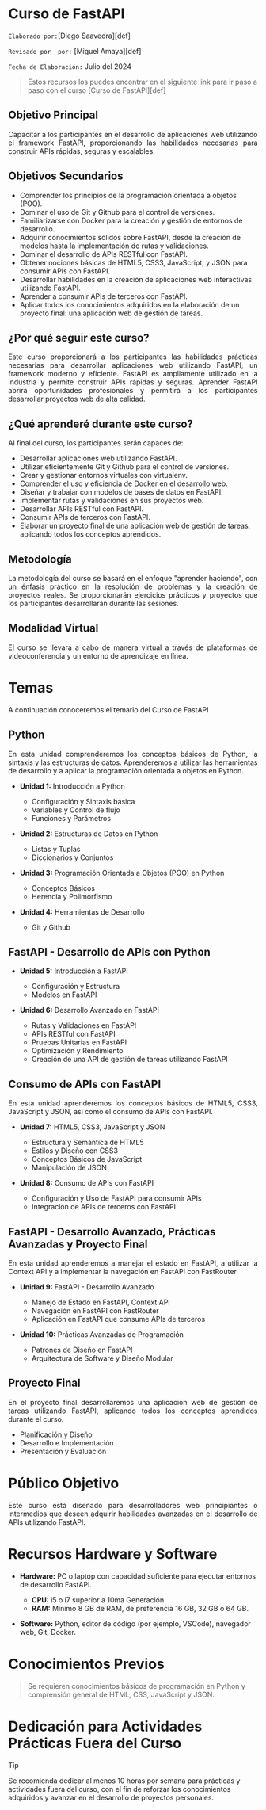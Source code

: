 # Curso de FastAPI

`Elaborado por:`[Diego Saavedra][def]

`Revisado por  por:` [Miguel Amaya][def]

`Fecha de Elaboración:` Julio del 2024

> Estos recursos los puedes encontrar en el siguiente link para ir paso a paso con el curso [Curso de FastAPI][def]

## Objetivo Principal

<p style="text-align: justify">
Capacitar a los participantes en el desarrollo de aplicaciones web utilizando el framework FastAPI, proporcionando las habilidades necesarias para construir APIs rápidas, seguras y escalables.
</p>

## Objetivos Secundarios

- Comprender los principios de la programación orientada a objetos (POO).
- Dominar el uso de Git y Github para el control de versiones.
- Familiarizarse con Docker para la creación y gestión de entornos de desarrollo.
- Adquirir conocimientos sólidos sobre FastAPI, desde la creación de modelos hasta la implementación de rutas y validaciones.
- Dominar el desarrollo de APIs RESTful con FastAPI.
- Obtener nociones básicas de HTML5, CSS3, JavaScript, y JSON para consumir APIs con FastAPI.
- Desarrollar habilidades en la creación de aplicaciones web interactivas utilizando FastAPI.
- Aprender a consumir APIs de terceros con FastAPI.
- Aplicar todos los conocimientos adquiridos en la elaboración de un proyecto final: una aplicación web de gestión de tareas.

## ¿Por qué seguir este curso?

<p style="text-align: justify">
Este curso proporcionará a los participantes las habilidades prácticas necesarias para desarrollar aplicaciones web utilizando FastAPI, un framework moderno y eficiente. FastAPI es ampliamente utilizado en la industria y permite construir APIs rápidas y seguras. Aprender FastAPI abrirá oportunidades profesionales y permitirá a los participantes desarrollar proyectos web de alta calidad.
</p>

## ¿Qué aprenderé durante este curso?

Al final del curso, los participantes serán capaces de:

- Desarrollar aplicaciones web utilizando FastAPI.
- Utilizar eficientemente Git y Github para el control de versiones.
- Crear y gestionar entornos virtuales con virtualenv.
- Comprender el uso y eficiencia de Docker en el desarrollo web.
- Diseñar y trabajar con modelos de bases de datos en FastAPI.
- Implementar rutas y validaciones en sus proyectos web.
- Desarrollar APIs RESTful con FastAPI.
- Consumir APIs de terceros con FastAPI.
- Elaborar un proyecto final de una aplicación web de gestión de tareas, aplicando todos los conceptos aprendidos.

## Metodología

<p style="text-align: justify">
La metodología del curso se basará en el enfoque "aprender haciendo", con un énfasis práctico en la resolución de problemas y la creación de proyectos reales. Se proporcionarán ejercicios prácticos y proyectos que los participantes desarrollarán durante las sesiones.
</p>

## Modalidad Virtual

<p style="text-align: justify">
El curso se llevará a cabo de manera virtual a través de plataformas de videoconferencia y un entorno de aprendizaje en línea.
</p>

# Temas

A continuación conoceremos el temario del Curso de FastAPI

## Python

<p style="text-align: justify">
En esta unidad comprenderemos los conceptos básicos de Python, la sintaxis y las estructuras de datos. Aprenderemos a utilizar las herramientas de desarrollo y a aplicar la programación orientada a objetos en Python.
</p>

- **Unidad 1:** Introducción a Python
  - Configuración y Sintaxis básica
  - Variables y Control de flujo
  - Funciones y Parámetros

- **Unidad 2:** Estructuras de Datos en Python
  - Listas y Tuplas
  - Diccionarios y Conjuntos

- **Unidad 3:** Programación Orientada a Objetos (POO) en Python
  - Conceptos Básicos
  - Herencia y Polimorfismo

- **Unidad 4:** Herramientas de Desarrollo
  - Git y Github
  
## FastAPI - Desarrollo de APIs con Python

- **Unidad 5:** Introducción a FastAPI
  - Configuración y Estructura
  - Modelos en FastAPI

- **Unidad 6:** Desarrollo Avanzado en FastAPI
  - Rutas y Validaciones en FastAPI
  - APIs RESTful con FastAPI
  - Pruebas Unitarias en FastAPI
  - Optimización y Rendimiento
  - Creación de una API de gestión de tareas utilizando FastAPI

## Consumo de APIs con FastAPI

<p style="text-align: justify">
En esta unidad aprenderemos los conceptos básicos de HTML5, CSS3, JavaScript y JSON, así como el consumo de APIs con FastAPI.
</p>

- **Unidad 7:** HTML5, CSS3, JavaScript y JSON
  - Estructura y Semántica de HTML5
  - Estilos y Diseño con CSS3
  - Conceptos Básicos de JavaScript
  - Manipulación de JSON

- **Unidad 8:** Consumo de APIs con FastAPI
  - Configuración y Uso de FastAPI para consumir APIs
  - Integración de APIs de terceros con FastAPI

## FastAPI - Desarrollo Avanzado, Prácticas Avanzadas y Proyecto Final

<p style="text-align: justify">
En esta unidad aprenderemos a manejar el estado en FastAPI, a utilizar la Context API y a implementar la navegación en FastAPI con FastRouter.
</p>

- **Unidad 9:** FastAPI - Desarrollo Avanzado
  - Manejo de Estado en FastAPI, Context API
  - Navegación en FastAPI con FastRouter
  - Aplicación en FastAPI que consume APIs de terceros

- **Unidad 10:** Prácticas Avanzadas de Programación
  - Patrones de Diseño en FastAPI
  - Arquitectura de Software y Diseño Modular

## Proyecto Final

<p style="text-align: justify">
En el proyecto final desarrollaremos una aplicación web de gestión de tareas utilizando FastAPI, aplicando todos los conceptos aprendidos durante el curso.
</p>

  - Planificación y Diseño
  - Desarrollo e Implementación
  - Presentación y Evaluación

# Público Objetivo

<p style="text-align: justify">
Este curso está diseñado para desarrolladores web principiantes o intermedios que deseen adquirir habilidades avanzadas en el desarrollo de APIs utilizando FastAPI.
</p>

# Recursos Hardware y Software

- **Hardware:** PC o laptop con capacidad suficiente para ejecutar entornos de desarrollo FastAPI.
  - **CPU:** i5 o i7 superior a 10ma Generación
  - **RAM:** Mínimo 8 GB de RAM, de preferencia 16 GB, 32 GB o 64 GB.

- **Software:** Python, editor de código (por ejemplo, VSCode), navegador web, Git, Docker.

# Conocimientos Previos

> Se requieren conocimientos básicos de programación en Python y comprensión general de HTML, CSS, JavaScript y JSON.


# Dedicación para Actividades Prácticas Fuera del Curso

> [!TIP]
> Se recomienda dedicar al menos 10 horas por semana para prácticas y actividades fuera del curso, con el fin de reforzar los conocimientos adquiridos y avanzar en el desarrollo de proyectos personales.
